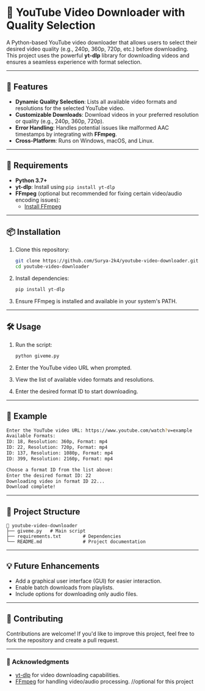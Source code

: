 
# 🎥 YouTube Video Downloader with Quality Selection  

A Python-based YouTube video downloader that allows users to select their desired video quality (e.g., 240p, 360p, 720p, etc.) before downloading. This project uses the powerful **yt-dlp** library for downloading videos and ensures a seamless experience with format selection.

---

## 🚀 Features  

- **Dynamic Quality Selection**: Lists all available video formats and resolutions for the selected YouTube video.  
- **Customizable Downloads**: Download videos in your preferred resolution or quality (e.g., 240p, 360p, 720p).  
- **Error Handling**: Handles potential issues like malformed AAC timestamps by integrating with **FFmpeg**.  
- **Cross-Platform**: Runs on Windows, macOS, and Linux.  

---

## 🔧 Requirements  

- **Python 3.7+**  
- **yt-dlp**: Install using `pip install yt-dlp`  
- **FFmpeg** (optional but recommended for fixing certain video/audio encoding issues):  
  - [Install FFmpeg](https://ffmpeg.org/download.html)  

---

## 📦 Installation  

1. Clone this repository:  
   ```bash
   git clone https://github.com/Surya-2k4/youtube-video-downloader.git
   cd youtube-video-downloader
   ```

2. Install dependencies:  
   ```bash
   pip install yt-dlp
   ```

3. Ensure FFmpeg is installed and available in your system's PATH. 

---

## 🛠 Usage  

1. Run the script:  
   ```bash
   python giveme.py
   ```

2. Enter the YouTube video URL when prompted.  

3. View the list of available video formats and resolutions.  

4. Enter the desired format ID to start downloading.  

---

## 📝 Example  

```bash
Enter the YouTube video URL: https://www.youtube.com/watch?v=example
Available Formats:
ID: 18, Resolution: 360p, Format: mp4
ID: 22, Resolution: 720p, Format: mp4
ID: 137, Resolution: 1080p, Format: mp4
ID: 399, Resolution: 2160p, Format: mp4

Choose a format ID from the list above:
Enter the desired format ID: 22
Downloading video in format ID 22...
Download complete!
```

---

## 📂 Project Structure  

```
📁 youtube-video-downloader  
├── giveme.py   # Main script  
├── requirements.txt        # Dependencies  
└── README.md               # Project documentation  
```

---

## 💡 Future Enhancements  

- Add a graphical user interface (GUI) for easier interaction.  
- Enable batch downloads from playlists.  
- Include options for downloading only audio files.  

---

## 🤝 Contributing  

Contributions are welcome! If you'd like to improve this project, feel free to fork the repository and create a pull request.  

---

### 🌟 Acknowledgments  

- [yt-dlp](https://github.com/yt-dlp/yt-dlp) for video downloading capabilities.  
- [FFmpeg](https://ffmpeg.org/) for handling video/audio processing. //optional for this project
